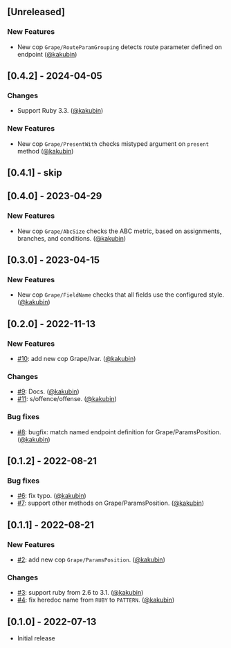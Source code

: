 ## [Unreleased]

### New Features

* New cop `Grape/RouteParamGrouping` detects route parameter defined on endpoint ([@kakubin][])

## [0.4.2] - 2024-04-05

### Changes
* Support Ruby 3.3. ([@kakubin][])

### New Features

* New cop `Grape/PresentWith` checks mistyped argument on `present` method ([@kakubin][])

## [0.4.1] - skip

## [0.4.0] - 2023-04-29

### New Features
* New cop `Grape/AbcSize` checks the ABC metric, based on assignments, branches, and conditions. ([@kakubin][])


## [0.3.0] - 2023-04-15

### New Features
* New cop `Grape/FieldName` checks that all fields use the configured style. ([@kakubin][])


## [0.2.0] - 2022-11-13

### New Features
* [#10](https://github.com/kakubin/rubocop-grape/pull/10): add new cop Grape/Ivar. ([@kakubin][])

### Changes
* [#9](https://github.com/kakubin/rubocop-grape/pull/9): Docs. ([@kakubin][])
* [#11](https://github.com/kakubin/rubocop-grape/pull/11): s/offence/offense. ([@kakubin][])

### Bug fixes
* [#8](https://github.com/kakubin/rubocop-grape/pull/8): bugfix: match named endpoint definition for Grape/ParamsPosition. ([@kakubin][])

## [0.1.2] - 2022-08-21

### Bug fixes
* [#6](https://github.com/kakubin/rubocop-grape/pull/6): fix typo. ([@kakubin][])
* [#7](https://github.com/kakubin/rubocop-grape/pull/7): support other methods on Grape/ParamsPosition. ([@kakubin][])


## [0.1.1] - 2022-08-21

### New Features
* [#2](https://github.com/kakubin/rubocop-grape/pull/2): add new cop `Grape/ParamsPosition`. ([@kakubin][])

### Changes
* [#3](https://github.com/kakubin/rubocop-grape/pull/3): support ruby from 2.6 to 3.1. ([@kakubin][])
* [#4](https://github.com/kakubin/rubocop-grape/pull/4): fix heredoc name from `RUBY` to `PATTERN`. ([@kakubin][])


## [0.1.0] - 2022-07-13

- Initial release

[@kakubin]: https://github.com/kakubin
